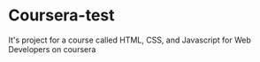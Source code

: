 # Coursera-test
It's project for a course called HTML, CSS, and Javascript for Web Developers on coursera 

